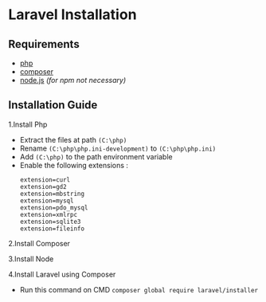 # Laravel Installation

## Requirements
* [php](https://www.php.net/downloads.php)
* [composer](https://getcomposer.org)
* [node.js](https://nodejs.org/en/) *(for npm not necessary)*

## Installation Guide

1.Install Php
* Extract the files at path `(C:\php)`
* Rename `(C:\php\php.ini-development)` to `(C:\php\php.ini)`
* Add `(C:\php)` to the path environment variable
* Enable the following extensions :
    ```
    extension=curl
    extension=gd2
    extension=mbstring
    extension=mysql
    extension=pdo_mysql
    extension=xmlrpc
    extension=sqlite3
    extension=fileinfo
    ```

2.Install Composer

3.Install Node

4.Install Laravel using Composer
* Run this command on CMD `composer global require laravel/installer`
